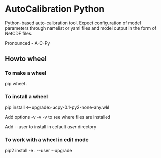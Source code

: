# AutoCalibration Python

Python-based auto-calibration tool. Expect configuration of model parameters through namelist or yaml files and model output in the form of NetCDF files.

Pronounced - A-C-Py


## Howto wheel

### To make a wheel

pip wheel .


### To install a wheel

pip install <--upgrade> acpy-0.1-py2-none-any.whl

Add options -v -v -v to see where files are installed

Add --user to install in default *user* directory


### To work with a wheel in edit mode

pip2 install -e . --user --upgrade
